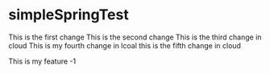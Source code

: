 # simpleSpringTest

This is the first change
This is the second change
This is the third change in cloud
This is my fourth change in lcoal
this is the fifth change in cloud

This is my feature -1
